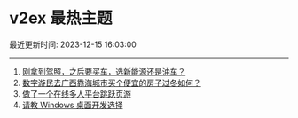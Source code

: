 # v2ex 最热主题

最近更新时间: 2023-12-15 16:03:00

--- 
1. [刚拿到驾照，之后要买车，选新能源还是油车？](https://www.v2ex.com/t/1000550) 
2. [数字游民去广西靠海城市买个便宜的房子过冬如何？](https://www.v2ex.com/t/1000554) 
3. [做了一个在线多人平台跳跃页游](https://www.v2ex.com/t/1000545) 
4. [请教 Windows 桌面开发选择](https://www.v2ex.com/t/1000641) 
